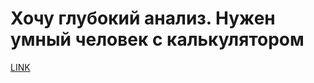 # Хочу глубокий анализ. Нужен умный человек с калькулятором



[LINK](https://varlamov.ru/2524578.html)